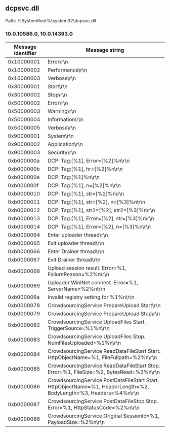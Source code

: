 ## dcpsvc.dll

Path: %SystemRoot%\system32\dcpsvc.dll

### 10.0.10586.0, 10.0.14393.0

Message identifier | Message string
--- | ---
0x10000001 | Error\r\n
0x10000002 | Performance\r\n
0x10000003 | Verbose\r\n
0x30000001 | Start\r\n
0x30000002 | Stop\r\n
0x50000002 | Error\r\n
0x50000003 | Warning\r\n
0x50000004 | Information\r\n
0x50000005 | Verbose\r\n
0x90000001 | System\r\n
0x90000002 | Application\r\n
0x90000003 | Security\r\n
0xb000000a | DCP: Tag:[%1], Error=[%2]%n\r\n
0xb000000b | DCP: Tag:[%1], hr=[%2]%n\r\n
0xb000000e | DCP: Tag:[%1]%n\r\n
0xb000000f | DCP: Tag:[%1], n=[%2]%n\r\n
0xb0000010 | DCP: Tag:[%1], str=[%2]%n\r\n
0xb0000011 | DCP: Tag:[%1], str=[%2], n=[%3]%n\r\n
0xb0000012 | DCP: Tag:[%1], str1=[%2], str2=[%3]%n\r\n
0xb0000013 | DCP: Tag:[%1], Error=[%2], str=[%3]%n\r\n
0xb0000014 | DCP: Tag:[%1], Error=[%2], n=[%3]%n\r\n
0xb0000064 | Enter uploader thread\r\n
0xb0000065 | Exit uploader thread\r\n
0xb0000066 | Enter Drainer thread\r\n
0xb0000067 | Exit Drainer thread\r\n
0xb0000068 | Upload session result. Error=%1, FailureReason=%2%n\r\n
0xb0000069 | Uploader WinINet connect. Error=%1, ServerName=%2%n\r\n
0xb000006a | Invalid registry setting for %1%n\r\n
0xb0000078 | CrowdsourcingService PrepareUpload Start\r\n
0xb0000079 | CrowdsourcingService PrepareUpload Stop\r\n
0xb0000082 | CrowdsourcingService UploadFiles Start. TriggerSource=%1%n\r\n
0xb0000083 | CrowdsourcingService UploadFiles Stop. NumFilesUploaded=%1%n\r\n
0xb0000084 | CrowdsourcingService ReadDataFileStart Start. HttpObjectName=%1, FileFullpath=%2%n\r\n
0xb0000085 | CrowdsourcingService ReadDataFileStart Stop. Error=%1, FileSize=%2, BytesRead=%3%n\r\n
0xb0000086 | CrowdsourcingService PostDataFileStart Start. HttpObjectName=%1, HeaderLength=%2, BodyLength=%3, Headers=%4%n\r\n
0xb0000087 | CrowdsourcingService PostDataFileStop  Stop. Error=%1, HttpStatusCode=%2%n\r\n
0xb0000088 | CrowdsourcingService Original SessionId=%1, PayloadSize=%2%n\r\n
